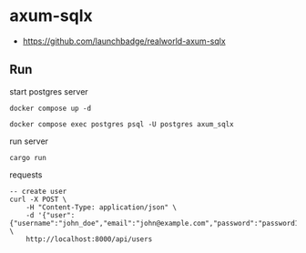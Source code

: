 # axum-sqlx

- https://github.com/launchbadge/realworld-axum-sqlx

## Run

start postgres server

```
docker compose up -d

docker compose exec postgres psql -U postgres axum_sqlx
```

run server

```
cargo run
```

requests

```
-- create user
curl -X POST \
    -H "Content-Type: application/json" \
    -d '{"user":{"username":"john_doe","email":"john@example.com","password":"password123"}}' \
    http://localhost:8000/api/users
```
